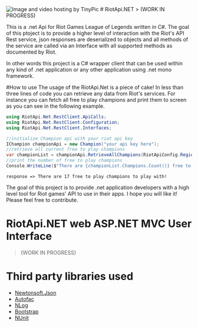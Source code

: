 <img src="http://i58.tinypic.com/qplz85.jpg" border="0" alt="Image and video hosting by TinyPic">
# RiotApi.NET
> (WORK IN PROGRESS)


This is a .net Api for Riot Games League of Legends written in C#. The goal of this ptoject is to provide a higher 
level of interaction with the Riot's API Rest service, json responses are deserialized to objects and all methods of the
service are called via an Interface with all supported methods as documented by Riot.

In other words this project is a C# wrapper client that can be used within any kind of .net application or any other application using .net mono framework.

#How to use
The usage of the RiotApi.Net is a piece of cake! In less than three lines of code you can retrieve any data
from Riot's services. 
For instance you can fetch all free to play champions and print them to screen as you can see in the following example.

```cs
using RiotApi.Net.RestClient.ApiCalls;
using RiotApi.Net.RestClient.Configuration;
using RiotApi.Net.RestClient.Interfaces;

//initialize Champion api with your riot api key
IChampion championApi = new Champion("your api key here");
//retrieve all current free to play champions
var championList = championApi.RetrieveAllChampions(RiotApiConfig.Regions.NA, freeToPlay:true);
//print the number of free to play champions
Console.WriteLine($"There are {championList.Champions.Count()} free to play champions to play with!");
```

```
response => There are 17 free to play champions to play with!
```

The goal of this project is to provide .net application developers with a high level tool for Riot games' API 
to use in their apps. I hope you will like it! Please feel free to contribute.

# RiotApi.NET web ASP.NET MVC User Interface 
> (WORK IN PROGRESS)

# Third party libraries used
* [Newtonsoft.Json](http://www.newtonsoft.com/json)
* [Autofac](http://autofac.org/)
* [NLog](http://nlog-project.org/)
* [Bootstrap](http://getbootstrap.com/)
* [NUnit](http://www.nunit.org/)
